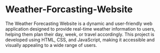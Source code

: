 # Weather-Forcasting-Website
The Weather Forecasting Website is a dynamic and user-friendly web application designed to provide real-time weather information to users, helping them plan their day, week, or travel accordingly. This project is developed using HTML, CSS, and JavaScript, making it accessible and visually appealing to a wide range of users.
